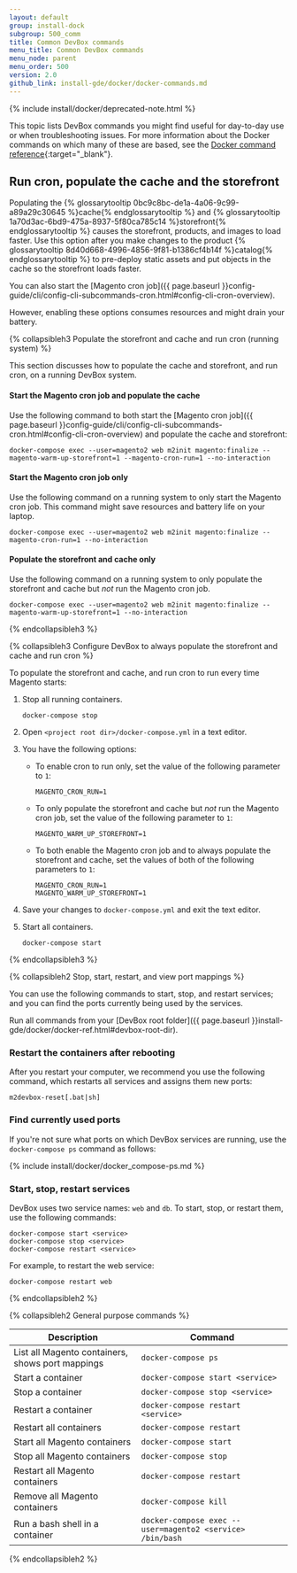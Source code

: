 ```yaml
---
layout: default
group: install-dock
subgroup: 500_comm
title: Common DevBox commands
menu_title: Common DevBox commands
menu_node: parent
menu_order: 500
version: 2.0
github_link: install-gde/docker/docker-commands.md
---
```


{% include install/docker/deprecated-note.html %}

This topic lists DevBox commands you might find useful for day-to-day use or when troubleshooting issues. For more information about the Docker commands on which many of these are based, see the [Docker command reference](https://docs.docker.com/engine/reference/commandline){:target="_blank"}.

## Run cron, populate the cache and the storefront

Populating the {% glossarytooltip 0bc9c8bc-de1a-4a06-9c99-a89a29c30645 %}cache{% endglossarytooltip %} and {% glossarytooltip 1a70d3ac-6bd9-475a-8937-5f80ca785c14 %}storefront{% endglossarytooltip %} causes the storefront, products, and images to load faster. Use this option after you make changes to the product {% glossarytooltip 8d40d668-4996-4856-9f81-b1386cf4b14f %}catalog{% endglossarytooltip %} to pre-deploy static assets and put objects in the cache so the storefront loads faster.

You can also start the [Magento cron job]({{ page.baseurl }}config-guide/cli/config-cli-subcommands-cron.html#config-cli-cron-overview).

However, enabling these options consumes resources and might drain your battery.

{% collapsibleh3 Populate the storefront and cache and run cron (running system) %}

This section discusses how to populate the cache and storefront, and run cron, on a running DevBox system.

#### Start the Magento cron job and populate the cache
Use the following command to both start the [Magento cron job]({{ page.baseurl }}config-guide/cli/config-cli-subcommands-cron.html#config-cli-cron-overview) and populate the cache and storefront:

	docker-compose exec --user=magento2 web m2init magento:finalize --magento-warm-up-storefront=1 --magento-cron-run=1 --no-interaction

#### Start the Magento cron job only
Use the following command on a running system to only start the Magento cron job. This command might save resources and battery life on your laptop.

	docker-compose exec --user=magento2 web m2init magento:finalize --magento-cron-run=1 --no-interaction

#### Populate the storefront and cache only
Use the following command on a running system to only populate the storefront and cache but _not_ run the Magento cron job.

	docker-compose exec --user=magento2 web m2init magento:finalize --magento-warm-up-storefront=1 --no-interaction

{% endcollapsibleh3 %}

{% collapsibleh3 Configure DevBox to always populate the storefront and cache and run cron %}

To populate the storefront and cache, and run cron to run every time Magento starts:

1.	Stop all running containers.

		docker-compose stop
2.	Open `<project root dir>/docker-compose.yml` in a text editor.
3.	You have the following options:

	*	To enable cron to run only, set the value of the following parameter to `1`:

			MAGENTO_CRON_RUN=1
	*	To only populate the storefront and cache but _not_ run the Magento cron job, set the value of the following parameter to `1`:

			MAGENTO_WARM_UP_STOREFRONT=1
	*	To both enable the Magento cron job and to always populate the storefront and cache, set the values of both of the following parameters to `1`:

			MAGENTO_CRON_RUN=1
			MAGENTO_WARM_UP_STOREFRONT=1

4.	Save your changes to `docker-compose.yml` and exit the text editor.
5.	Start all containers.

		docker-compose start

{% endcollapsibleh3 %}

<p id="cloud-docker-cmds-stopstart"></p>{% collapsibleh2 Stop, start, restart, and view port mappings %}

You can use the following commands to start, stop, and restart services; and you can find the ports currently being used by the services.

Run all commands from your [DevBox root folder]({{ page.baseurl }}install-gde/docker/docker-ref.html#devbox-root-dir).

### Restart the containers after rebooting
After you restart your computer, we recommend you use the following command, which restarts all services and assigns them new ports:

	m2devbox-reset[.bat|sh]

### Find currently used ports
If you're not sure what ports on which DevBox services are running, use the `docker-compose ps` command as follows:

{% include install/docker/docker_compose-ps.md %}

### Start, stop, restart services
DevBox uses two service names: `web` and `db`. To start, stop, or restart them, use the following commands:

	docker-compose start <service>
	docker-compose stop <service>
	docker-compose restart <service>

For example, to restart the web service:

	docker-compose restart web

{% endcollapsibleh2 %}

{% collapsibleh2 General purpose commands %}
		
| Description  | Command  | 
|--------------|--------------|
| List all Magento containers, shows port mappings | `docker-compose ps ` |
| Start a container | `docker-compose start <service>` |
| Stop a container | `docker-compose stop <service>` |
| Restart a container | `docker-compose restart <service>` | 
| Restart all containers | `docker-compose restart` | 
| Start all Magento containers | `docker-compose start` |
| Stop all Magento containers | `docker-compose stop` |
| Restart all Magento containers | `docker-compose restart` |
| Remove all Magento containers | `docker-compose kill` | 
| Run a bash shell in a container | `docker-compose exec --user=magento2 <service> /bin/bash` |

{% endcollapsibleh2 %}


